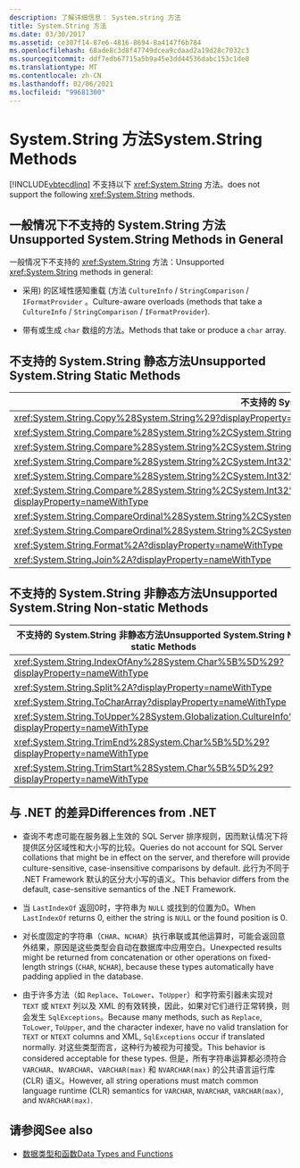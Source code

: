```yaml
---
description: 了解详细信息： System.string 方法
title: System.String 方法
ms.date: 03/30/2017
ms.assetid: ce307f14-87e6-4816-8694-8a4147f6b784
ms.openlocfilehash: 68ade8c3d8f47749dcea9cdaad2a19d28c7032c3
ms.sourcegitcommit: ddf7edb67715a5b9a45e3dd44536dabc153c1de0
ms.translationtype: MT
ms.contentlocale: zh-CN
ms.lasthandoff: 02/06/2021
ms.locfileid: "99681300"
---
```

# <a name="systemstring-methods"></a><span data-ttu-id="1158a-103">System.String 方法</span><span class="sxs-lookup"><span data-stu-id="1158a-103">System.String Methods</span></span>

[!INCLUDE[vbtecdlinq](../../../../../../includes/vbtecdlinq-md.md)] <span data-ttu-id="1158a-104">不支持以下 <xref:System.String> 方法。</span><span class="sxs-lookup"><span data-stu-id="1158a-104">does not support the following <xref:System.String> methods.</span></span>  
  
## <a name="unsupported-systemstring-methods-in-general"></a><span data-ttu-id="1158a-105">一般情况下不支持的 System.String 方法</span><span class="sxs-lookup"><span data-stu-id="1158a-105">Unsupported System.String Methods in General</span></span>  

 <span data-ttu-id="1158a-106">一般情况下不支持的 <xref:System.String> 方法：</span><span class="sxs-lookup"><span data-stu-id="1158a-106">Unsupported <xref:System.String> methods in general:</span></span>  
  
- <span data-ttu-id="1158a-107">采用) 的区域性感知重载 (方法 `CultureInfo`  /  `StringComparison`  /  `IFormatProvider` 。</span><span class="sxs-lookup"><span data-stu-id="1158a-107">Culture-aware overloads (methods that take a `CultureInfo` / `StringComparison` / `IFormatProvider`).</span></span>  
  
- <span data-ttu-id="1158a-108">带有或生成 `char` 数组的方法。</span><span class="sxs-lookup"><span data-stu-id="1158a-108">Methods that take or produce a `char` array.</span></span>  
  
## <a name="unsupported-systemstring-static-methods"></a><span data-ttu-id="1158a-109">不支持的 System.String 静态方法</span><span class="sxs-lookup"><span data-stu-id="1158a-109">Unsupported System.String Static Methods</span></span>  
  
|<span data-ttu-id="1158a-110">不支持的 System.String 静态方法</span><span class="sxs-lookup"><span data-stu-id="1158a-110">Unsupported System.String Static Methods</span></span>|  
|----------------------------------------------|  
|<xref:System.String.Copy%28System.String%29?displayProperty=nameWithType>|  
|<xref:System.String.Compare%28System.String%2CSystem.String%2CSystem.Boolean%29?displayProperty=nameWithType>|  
|<xref:System.String.Compare%28System.String%2CSystem.String%2CSystem.Boolean%2CSystem.Globalization.CultureInfo%29?displayProperty=nameWithType>|  
|<xref:System.String.Compare%28System.String%2CSystem.Int32%2CSystem.String%2CSystem.Int32%2CSystem.Int32%29?displayProperty=nameWithType>|  
|<xref:System.String.Compare%28System.String%2CSystem.Int32%2CSystem.String%2CSystem.Int32%2CSystem.Int32%2CSystem.Boolean%29?displayProperty=nameWithType>|  
|<xref:System.String.Compare%28System.String%2CSystem.Int32%2CSystem.String%2CSystem.Int32%2CSystem.Int32%2CSystem.Boolean%2CSystem.Globalization.CultureInfo%29?displayProperty=nameWithType>|  
|<xref:System.String.CompareOrdinal%28System.String%2CSystem.String%29?displayProperty=nameWithType>|  
|<xref:System.String.CompareOrdinal%28System.String%2CSystem.Int32%2CSystem.String%2CSystem.Int32%2CSystem.Int32%29?displayProperty=nameWithType>|  
|<xref:System.String.Format%2A?displayProperty=nameWithType>|  
|<xref:System.String.Join%2A?displayProperty=nameWithType>|  
  
## <a name="unsupported-systemstring-non-static-methods"></a><span data-ttu-id="1158a-111">不支持的 System.String 非静态方法</span><span class="sxs-lookup"><span data-stu-id="1158a-111">Unsupported System.String Non-static Methods</span></span>  
  
|<span data-ttu-id="1158a-112">不支持的 System.String 非静态方法</span><span class="sxs-lookup"><span data-stu-id="1158a-112">Unsupported System.String Non-static Methods</span></span>|  
|---------------------------------------------------|  
|<xref:System.String.IndexOfAny%28System.Char%5B%5D%29?displayProperty=nameWithType>|  
|<xref:System.String.Split%2A?displayProperty=nameWithType>|  
|<xref:System.String.ToCharArray?displayProperty=nameWithType>|  
|<xref:System.String.ToUpper%28System.Globalization.CultureInfo%29?displayProperty=nameWithType>|  
|<xref:System.String.TrimEnd%28System.Char%5B%5D%29?displayProperty=nameWithType>|  
|<xref:System.String.TrimStart%28System.Char%5B%5D%29?displayProperty=nameWithType>|  
  
## <a name="differences-from-net"></a><span data-ttu-id="1158a-113">与 .NET 的差异</span><span class="sxs-lookup"><span data-stu-id="1158a-113">Differences from .NET</span></span>  
  
- <span data-ttu-id="1158a-114">查询不考虑可能在服务器上生效的 SQL Server 排序规则，因而默认情况下将提供区分区域性和大小写的比较。</span><span class="sxs-lookup"><span data-stu-id="1158a-114">Queries do not account for SQL Server collations that might be in effect on the server, and therefore will provide culture-sensitive, case-insensitive comparisons by default.</span></span> <span data-ttu-id="1158a-115">此行为不同于 .NET Framework 默认的区分大小写的语义。</span><span class="sxs-lookup"><span data-stu-id="1158a-115">This behavior differs from the default, case-sensitive semantics of the .NET Framework.</span></span>  
  
- <span data-ttu-id="1158a-116">当 `LastIndexOf` 返回0时，字符串为 `NULL` 或找到的位置为0。</span><span class="sxs-lookup"><span data-stu-id="1158a-116">When `LastIndexOf` returns 0, either the string is `NULL` or the found position is 0.</span></span>  
  
- <span data-ttu-id="1158a-117">对长度固定的字符串（`CHAR`、`NCHAR`）执行串联或其他运算时，可能会返回意外结果，原因是这些类型会自动在数据库中应用空白。</span><span class="sxs-lookup"><span data-stu-id="1158a-117">Unexpected results might be returned from concatenation or other operations on fixed-length strings (`CHAR`, `NCHAR`), because these types automatically have padding applied in the database.</span></span>  
  
- <span data-ttu-id="1158a-118">由于许多方法（如 `Replace`、`ToLower`、`ToUpper`）和字符索引器未实现对 `TEXT` 或 `NTEXT` 列以及 XML 的有效转换，因此，如果对它们进行正常转换，则会发生 `SqlExceptions`。</span><span class="sxs-lookup"><span data-stu-id="1158a-118">Because many methods, such as `Replace`, `ToLower`, `ToUpper`, and the character indexer, have no valid translation for `TEXT` or `NTEXT` columns and XML, `SqlExceptions` occur if translated normally.</span></span> <span data-ttu-id="1158a-119">对这些类型而言，这种行为被视为可接受。</span><span class="sxs-lookup"><span data-stu-id="1158a-119">This behavior is considered acceptable for these types.</span></span> <span data-ttu-id="1158a-120">但是，所有字符串运算都必须符合 `VARCHAR`、`NVARCHAR`、`VARCHAR(max)` 和 `NVARCHAR(max)` 的公共语言运行库 (CLR) 语义。</span><span class="sxs-lookup"><span data-stu-id="1158a-120">However, all string operations must match common language runtime (CLR) semantics for `VARCHAR`, `NVARCHAR`, `VARCHAR(max)`, and `NVARCHAR(max)`.</span></span>  
  
## <a name="see-also"></a><span data-ttu-id="1158a-121">请参阅</span><span class="sxs-lookup"><span data-stu-id="1158a-121">See also</span></span>

- [<span data-ttu-id="1158a-122">数据类型和函数</span><span class="sxs-lookup"><span data-stu-id="1158a-122">Data Types and Functions</span></span>](data-types-and-functions.md)
